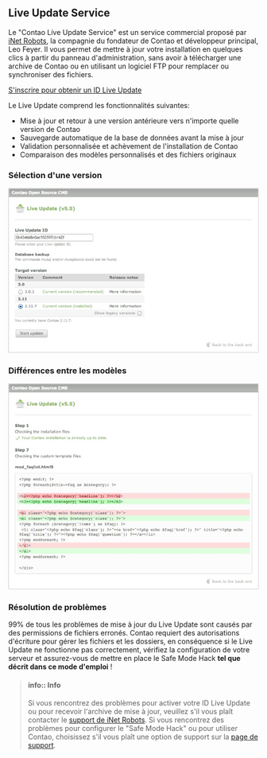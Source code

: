 ## Live Update Service

Le "Contao Live Update Service" est un service commercial proposé par [iNet
Robots][1], la compagnie du fondateur de Contao et développeur principal, Leo
Feyer. Il vous permet de mettre à jour votre installation en quelques clics à
partir du panneau d'administration, sans avoir à télécharger une archive de
Contao ou en utilisant un logiciel FTP pour remplacer ou synchroniser des
fichiers.

[S'inscrire pour obtenir un ID Live Update][2]

Le Live Update comprend les fonctionnalités suivantes:

* Mise à jour et retour à une version antérieure vers n'importe quelle version
de Contao
* Sauvegarde automatique de la base de données avant la mise à jour
* Validation personnalisée et achèvement de l'installation de Contao
* Comparaison des modèles personnalisés et des fichiers originaux


### Sélection d'une version

![](images/live-update-1.jpg)


### Différences entre les modèles

![](images/live-update-2.jpg)


### Résolution de problèmes

99% de tous les problèmes de mise à jour du Live Update sont causés par des
permissions de fichiers erronés. Contao requiert des autorisations d'écriture
pour gérer les fichiers et les dossiers, en conséquence si le Live Update ne
fonctionne pas correctement, vérifiez la configuration de votre serveur et
assurez-vous de mettre en place le Safe Mode Hack **tel que décrit dans ce mode
d'emploi** !


> #### info:: Info
> Si vous rencontrez des problèmes pour activer votre ID Live Update ou pour
> recevoir l'archive de mise à jour, veuillez s'il vous plaît contacter le
> [support de iNet Robots][3]. Si vous rencontrez des problèmes pour configurer
> le "Safe Mode Hack" ou pour utiliser Contao, choisissez s'il vous plaît une
> option de support sur la [page de support][4].


[1]: http://www.inetrobots.com
[2]: https://update.contao.org/
[3]: https://update.contao.org/en/support.html
[4]: https://contao.org/en/support.html
